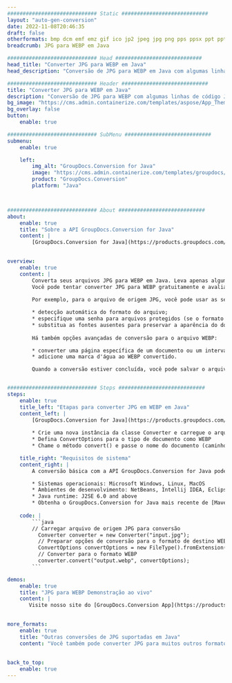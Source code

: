 ```yaml
---
############################# Static ############################
layout: "auto-gen-conversion"
date: 2022-11-08T20:46:35
draft: false
otherformats: bmp dcm emf emz gif ico jp2 jpeg jpg png pps ppsx ppt pptx psb psd svg svgz tga tif tiff webp wmf wmz
breadcrumb: JPG para WEBP em Java

############################# Head ############################
head_title: "Converter JPG para WEBP em Java"
head_description: "Conversão de JPG para WEBP em Java com algumas linhas de código. Converta mais de 160 formatos de arquivo usando a API de conversão de documentos do GroupDocs para Java"

############################# Header ############################
title: "Converter JPG para WEBP em Java"
description: "Conversão de JPG para WEBP com algumas linhas de código Java"
bg_image: "https://cms.admin.containerize.com/templates/aspose/App_Themes/V3/images/bg/header1.png"
bg_overlay: false
button:
    enable: true

############################# SubMenu ############################
submenu:
    enable: true

    left:
        img_alt: "GroupDocs.Conversion for Java"
        image: "https://cms.admin.containerize.com/templates/groupdocs/images/product-logos/90x90-noborder/groupdocs-conversion-java.png"
        product: "GroupDocs.Conversion"
        platform: "Java"



############################# About ############################
about:
    enable: true
    title: "Sobre a API GroupDocs.Conversion for Java"
    content: |
        [GroupDocs.Conversion for Java](https://products.groupdocs.com/conversion/java/) é uma API avançada de conversão de formato de arquivo para conversão entre formatos populares de imagem e documento, como Microsoft Office, OpenDocument, PDF, HTML, e-mail, CAD. e muito mais com apenas algumas linhas de código. A API nativa detecta automaticamente os formatos dos documentos originais e oferece muitas opções para personalizar os documentos convertidos. Juntamente com a função de extrair informações de um documento, ele também suporta o armazenamento em cache dos resultados da conversão para o disco local por padrão. No entanto, qualquer tipo de armazenamento em cache pode ser suportado pela implementação das interfaces apropriadas - Amazon S3, Dropbox, Google Drive, Windows Azure, Reddis ou quaisquer outras.
    

overview:
    enable: true
    content: |
        Converta seus arquivos JPG para WEBP em Java. Leva apenas algumas linhas de código Java em qualquer plataforma de sua escolha, como Windows, Linux, macOS.
        Você pode tentar converter JPG para WEBP gratuitamente e avaliar a qualidade dos resultados da conversão. Junto com scripts de conversão de arquivo simples, você pode tentar opções mais sofisticadas para carregar o arquivo de origem JPG e armazenar a saída WEBP. 
        
        Por exemplo, para o arquivo de origem JPG, você pode usar as seguintes opções de carregamento:

        * detecção automática do formato do arquivo;
        * especifique uma senha para arquivos protegidos (se o formato de arquivo for compatível);
        * substitua as fontes ausentes para preservar a aparência do documento.
        
        Há também opções avançadas de conversão para o arquivo WEBP:

        * converter uma página específica de um documento ou um intervalo de páginas;
        * adicione uma marca d'água ao WEBP convertido.

        Quando a conversão estiver concluída, você pode salvar o arquivo WEBP no caminho do arquivo local ou em qualquer armazenamento de terceiros, como FTP, Amazon S3, Google Drive, Dropbox etc. Observe - para converter JPG para WEBP, você não precisa instalar nenhum software adicional, como MS Office, Open Office, Adobe Acrobat Reader etc.


############################# Steps ############################
steps:
    enable: true
    title_left: "Etapas para converter JPG em WEBP em Java"
    content_left: |
        [GroupDocs.Conversion for Java](https://products.groupdocs.com/conversion/java/) permite que os desenvolvedores convertam facilmente o arquivo JPG para WEBP com algumas linhas de código.
        
        * Crie uma nova instância da classe Converter e carregue o arquivo JPG com o caminho completo
        * Defina ConvertOptions para o tipo de documento como WEBP
        * Chame o método convert() e passe o nome do documento (caminho completo) e formato (WEBP) como parâmetro

    title_right: "Requisitos de sistema"
    content_right: |
        A conversão básica com a API GroupDocs.Conversion for Java pode ser feita com apenas algumas linhas de código. Nossas APIs são suportadas em todas as principais plataformas e sistemas operacionais. Antes de executar o código abaixo, certifique-se de ter os seguintes pré-requisitos instalados em seu sistema.

        * Sistemas operacionais: Microsoft Windows, Linux, MacOS
        * Ambientes de desenvolvimento: NetBeans, Intellij IDEA, Eclipse, etc.
        * Java runtime: J2SE 6.0 and above
        * Obtenha o GroupDocs.Conversion for Java mais recente de [Maven](https://repository.groupdocs.com/webapp/#/artifacts/browse/tree/General/repo/com/groupdocs/groupdocs-conversion)
         
    code: |
        ```java    
        // Carregar arquivo de origem JPG para conversão
          Converter converter = new Converter("input.jpg");
          // Preparar opções de conversão para o formato de destino WEBP
          ConvertOptions convertOptions = new FileType().fromExtension("webp").getConvertOptions();
          // Converter para o formato WEBP
          converter.convert("output.webp", convertOptions);
        ```

demos:
    enable: true
    title: "JPG para WEBP Demonstração ao vivo"
    content: |
       Visite nosso site do [GroupDocs.Conversion App](https://products.groupdocs.app/conversion/family) e experimente a conversão de JPG para WEBP agora. A demonstração gratuita tem os seguintes benefícios
          

more_formats:
    enable: true
    title: "Outras conversões de JPG suportadas em Java"
    content: "Você também pode converter JPG para muitos outros formatos de arquivo. Por favor, veja a lista abaixo."
       
       
back_to_top:
    enable: true
---
```

